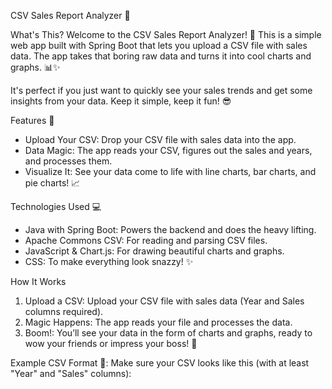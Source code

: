 CSV Sales Report Analyzer 🚀

What's This?
Welcome to the CSV Sales Report Analyzer! 🎉 This is a simple web app built with Spring Boot that lets you upload a CSV file with sales data. The app takes that boring raw data and turns it into cool charts and graphs. 📊✨

It's perfect if you just want to quickly see your sales trends and get some insights from your data. Keep it simple, keep it fun! 😎

Features 🌟
- Upload Your CSV: Drop your CSV file with sales data into the app.
- Data Magic: The app reads your CSV, figures out the sales and years, and processes them.
- Visualize It: See your data come to life with line charts, bar charts, and pie charts! 📈

Technologies Used 💻
- Java with Spring Boot: Powers the backend and does the heavy lifting.
- Apache Commons CSV: For reading and parsing CSV files.
- JavaScript & Chart.js: For drawing beautiful charts and graphs.
- CSS: To make everything look snazzy! ✨

How It Works
1. Upload a CSV: Upload your CSV file with sales data (Year and Sales columns required).
2. Magic Happens: The app reads your file and processes the data.
3. Boom!: You’ll see your data in the form of charts and graphs, ready to wow your friends or impress your boss! 💼

Example CSV Format 📄:
Make sure your CSV looks like this (with at least "Year" and "Sales" columns):

